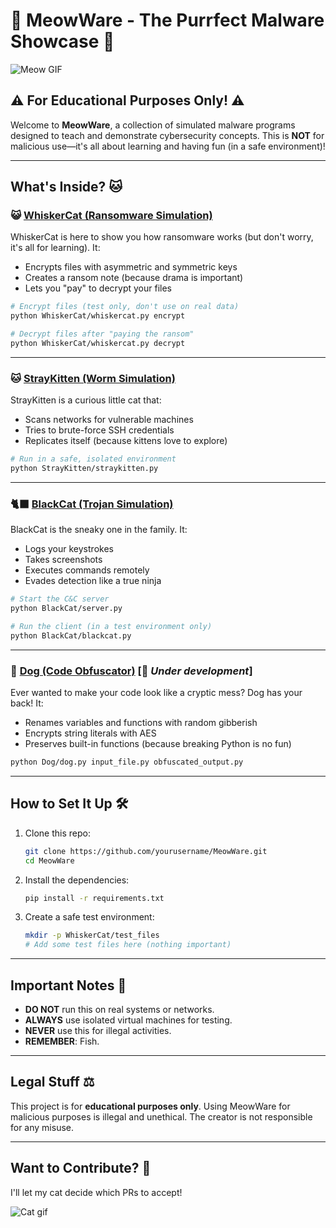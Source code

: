 # 🐾 MeowWare - The Purrfect Malware Showcase 🐾

![Meow GIF](https://media1.giphy.com/media/v1.Y2lkPTc5MGI3NjExY3piMjZpdWgyZ2xydHJyOW93cXRhOHJpdTRscWd0emxvMHhtb3l2ZCZlcD12MV9pbnRlcm5hbF9naWZfYnlfaWQmY3Q9Zw/aNqEFrYVnsS52/giphy.gif)

## ⚠️ **For Educational Purposes Only!** ⚠️

Welcome to **MeowWare**, a collection of simulated malware programs designed to teach and demonstrate cybersecurity concepts. This is **NOT** for malicious use—it's all about learning and having fun (in a safe environment)!

---

## What's Inside? 🐱

### 😺 [WhiskerCat (Ransomware Simulation)](WhiskerCat/whiskercat.py)

WhiskerCat is here to show you how ransomware works (but don't worry, it's all for learning). It:
- Encrypts files with asymmetric and symmetric keys
- Creates a ransom note (because drama is important)
- Lets you "pay" to decrypt your files

```bash
# Encrypt files (test only, don't use on real data)
python WhiskerCat/whiskercat.py encrypt

# Decrypt files after "paying the ransom"
python WhiskerCat/whiskercat.py decrypt
```

---

### 🐱 [StrayKitten (Worm Simulation)](StrayKitten/straykitten.py)

StrayKitten is a curious little cat that:
- Scans networks for vulnerable machines
- Tries to brute-force SSH credentials
- Replicates itself (because kittens love to explore)

```bash
# Run in a safe, isolated environment
python StrayKitten/straykitten.py
```

---

### 🐈‍⬛ [BlackCat (Trojan Simulation)](BlackCat/blackcat.py)

BlackCat is the sneaky one in the family. It:
- Logs your keystrokes
- Takes screenshots
- Executes commands remotely
- Evades detection like a true ninja

```bash
# Start the C&C server
python BlackCat/server.py

# Run the client (in a test environment only)
python BlackCat/blackcat.py
```

---

### 🐶 [Dog (Code Obfuscator)](Dog/dog.py) [🚧 _Under development_]

Ever wanted to make your code look like a cryptic mess? Dog has your back! It:
- Renames variables and functions with random gibberish
- Encrypts string literals with AES
- Preserves built-in functions (because breaking Python is no fun)

```bash
python Dog/dog.py input_file.py obfuscated_output.py
```

---

## How to Set It Up 🛠️

1. Clone this repo:
   ```bash
   git clone https://github.com/yourusername/MeowWare.git
   cd MeowWare
   ```

2. Install the dependencies:
   ```bash
   pip install -r requirements.txt
   ```

3. Create a safe test environment:
   ```bash
   mkdir -p WhiskerCat/test_files
   # Add some test files here (nothing important)
   ```

---

## Important Notes 🛑

- **DO NOT** run this on real systems or networks.
- **ALWAYS** use isolated virtual machines for testing.
- **NEVER** use this for illegal activities.
- **REMEMBER**: Fish.

---

## Legal Stuff ⚖️

This project is for **educational purposes only**. Using MeowWare for malicious purposes is illegal and unethical. The creator is not responsible for any misuse.

---

## Want to Contribute? 🐾

I'll let my cat decide which PRs to accept!

![Cat gif](https://media4.giphy.com/media/v1.Y2lkPTc5MGI3NjExNjVjNGJzNTRlZDR1MGxkZnFkZWhmcW93Y3V3N2RwcGgyczI1OHNtaCZlcD12MV9pbnRlcm5hbF9naWZfYnlfaWQmY3Q9Zw/3oKIPnAiaMCws8nOsE/giphy.gif)